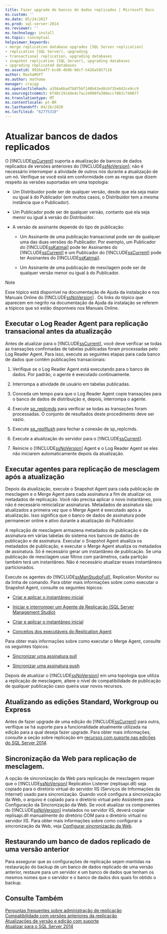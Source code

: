 ```yaml
---
title: Fazer upgrade de bancos de dados replicados | Microsoft Docs
ms.custom: ''
ms.date: 05/24/2017
ms.prod: sql-server-2014
ms.reviewer: ''
ms.technology: install
ms.topic: conceptual
helpviewer_keywords:
- merge replication database upgrades [SQL Server replication]
- replication [SQL Server], upgrading
- transactional replication, upgrading databases
- snapshot replication [SQL Server], upgrading databases
- upgrading replicated databases
ms.assetid: 9926a4f7-bcd8-4b9b-9dcf-5426a5857116
author: MashaMSFT
ms.author: mathoma
manager: craigg
ms.openlocfilehash: a356a6bad7b0756f148b43ed0cbf35e8d2ce9cc9
ms.sourcegitcommit: 6fd8c1914de4c7ac24900fe388ecc7883c740077
ms.translationtype: MT
ms.contentlocale: pt-BR
ms.lasthandoff: 04/26/2020
ms.locfileid: "62775310"
---
```

# <a name="upgrade-replicated-databases"></a>Atualizar bancos de dados replicados
  O [!INCLUDE[ssCurrent](../../includes/sscurrent-md.md)] suporta a atualização de bancos de dados replicados de versões anteriores do [!INCLUDE[ssNoVersion](../../includes/ssnoversion-md.md)]; não é necessário interromper a atividade de outros nós durante a atualização de um nó. Verifique se você está em conformidade com as regras que dizem respeito às versões suportadas em uma topologia:  
  
-   Um Distribuidor pode ser de qualquer versão, desde que ela seja maior ou igual à do Publicador (em muitos casos, o Distribuidor tem a mesma instância que o Publicador).  
  
-   Um Publicador pode ser de qualquer versão, contanto que ela seja menor ou igual à versão do Distribuidor.  
  
-   A versão de assinante depende do tipo de publicação:  
  
    -   Um Assinante de uma publicação transacional pode ser de qualquer uma das duas versões do Publicador. Por exemplo, um Publicador do [!INCLUDE[ssKatmai](../../includes/sskatmai-md.md)] pode ter Assinantes do [!INCLUDE[ssCurrent](../../includes/sscurrent-md.md)] e um Publicador do [!INCLUDE[ssCurrent](../../includes/sscurrent-md.md)] pode ter Assinantes do [!INCLUDE[ssKatmai](../../includes/sskatmai-md.md)].  
  
    -   Um Assinante de uma publicação de mesclagem pode ser de qualquer versão menor ou igual à do Publicador.  
  
> [!NOTE]  
>  Esse tópico está disponível na documentação de Ajuda da instalação e nos Manuais Online do [!INCLUDE[ssNoVersion](../../includes/ssnoversion-md.md)] . Os links do tópico que aparecem em negrito na documentação da Ajuda da instalação se referem a tópicos que só estão disponíveis nos Manuais Online.  
  
## <a name="run-the-log-reader-agent-for-transactional-replication-before-upgrade"></a>Executar o Log Reader Agent para replicação transacional antes da atualização  
 Antes de atualizar para o [!INCLUDE[ssCurrent](../../includes/sscurrent-md.md)], você deve verificar se todas as transações confirmadas de tabelas publicadas foram processadas pelo Log Reader Agent. Para isso, execute as seguintes etapas para cada banco de dados que contém publicações transacionais:  
  
1.  Verifique se o Log Reader Agent está executando para o banco de dados. Por padrão, o agente é executado continuamente.  
  
2.  Interrompa a atividade de usuário em tabelas publicadas.  
  
3.  Conceda um tempo para que o Log Reader Agent copie transações para o banco de dados de distribuição e, depois, interrompa o agente.  
  
4.  Execute [sp_replcmds](/sql/relational-databases/system-stored-procedures/sp-replcmds-transact-sql) para verificar se todas as transações foram processadas. O conjunto de resultados deste procedimento deve ser vazio.  
  
5.  Execute [sp_replflush](/sql/relational-databases/system-stored-procedures/sp-replflush-transact-sql) para fechar a conexão de sp_replcmds.  
  
6.  Execute a atualização do servidor para o [!INCLUDE[ssCurrent](../../includes/sscurrent-md.md)].  
  
7.  Reinicie o [!INCLUDE[ssNoVersion](../../includes/ssnoversion-md.md)] Agent e o Log Reader Agent se eles não iniciarem automaticamente depois da atualização.  
  
## <a name="run-agents-for-merge-replication-after-upgrade"></a>Executar agentes para replicação de mesclagem após a atualização  
 Depois da atualização, execute o Snapshot Agent para cada publicação de mesclagem e o Merge Agent para cada assinatura a fim de atualizar os metadados de replicação. Você não precisa aplicar o novo instantâneo, pois não é necessário reinicializar assinaturas. Metadados de assinatura são atualizados a primeira vez que o Merge Agent é executado após a atualização. Isso significa que o banco de dados de assinatura pode permanecer online e ativo durante a atualização do Publicador.  
  
 A replicação de mesclagem armazena metadados de publicação e de assinatura em várias tabelas do sistema nos bancos de dados de publicação e de assinatura. Executar o Snapshot Agent atualiza os metadados de publicação, e executar o Merge Agent atualiza os metadados de assinatura. Só é necessário gerar um instantâneo de publicação. Se uma publicação de mesclagem usar filtros com parâmetros, cada partição também terá um instantâneo. Não é necessário atualizar esses instantâneos particionados.  
  
 Execute os agentes do [!INCLUDE[ssManStudioFull](../../includes/ssmanstudiofull-md.md)], Replication Monitor ou da linha de comando. Para obter mais informações sobre como executar o Snapshot Agent, consulte os seguintes tópicos:  
  
-   [Criar e aplicar o instantâneo inicial](../../../2014/relational-databases/replication/create-and-apply-the-initial-snapshot.md)  
  
-   [Iniciar e interromper um Agente de Replicação &#40;SQL Server Management Studio&#41;](../../relational-databases/replication/agents/start-and-stop-a-replication-agent-sql-server-management-studio.md)  
  
-   [Criar e aplicar o instantâneo inicial](../../../2014/relational-databases/replication/create-and-apply-the-initial-snapshot.md)  
  
-   [Conceitos dos executáveis do Replication Agent](../../../2014/relational-databases/replication/concepts/replication-agent-executables-concepts.md)  
  
 Para obter mais informações sobre como executar o Merge Agent, consulte os seguintes tópicos:  
  
-   [Sincronizar uma assinatura pull](../../../2014/relational-databases/replication/synchronize-a-pull-subscription.md)  
  
-   [Sincronizar uma assinatura push](../../../2014/relational-databases/replication/synchronize-a-push-subscription.md)  
  
 Depois de atualizar o [!INCLUDE[ssNoVersion](../../includes/ssnoversion-md.md)] em uma topologia que utiliza a replicação de mesclagem, altere o nível de compatibilidade de publicação de qualquer publicação caso queira usar novos recursos.  
  
## <a name="upgrading-to-standard-workgroup-or-express-editions"></a>Atualizando as edições Standard, Workgroup ou Express  
 Antes de fazer upgrade de uma edição do [!INCLUDE[ssCurrent](../../includes/sscurrent-md.md)] para outra, verifique se há suporte para a funcionalidade atualmente utilizada na edição para a qual deseja fazer upgrade. Para obter mais informações, consulte a seção sobre replicação em [recursos com suporte nas edições do SQL Server 2014](../../../2014/getting-started/features-supported-by-the-editions-of-sql-server-2014.md).  
  
## <a name="web-synchronization-for-merge-replication"></a>Sincronização da Web para replicação de mesclagem.  
 A opção de sincronização da Web para replicação de mesclagem requer que o [!INCLUDE[ssNoVersion](../../includes/ssnoversion-md.md)] Replication Listener (replisapi.dll) seja copiado para o diretório virtual do servidor IIS (Serviços de Informações da Internet) usado para sincronização. Quando você configura a sincronização da Web, o arquivo é copiado para o diretório virtual pelo Assistente para Configuração da Sincronização da Web. Se você atualizar os componentes do [!INCLUDE[ssNoVersion](../../includes/ssnoversion-md.md)] instalados no servidor IIS, deverá copiar replisapi.dll manualmente do diretório COM para o diretório virtual no servidor IIS. Para obter mais informações sobre como configurar a sincronização da Web, veja [Configurar sincronização da Web](../../../2014/relational-databases/replication/configure-web-synchronization.md).  
  
## <a name="restoring-a-replicated-database-from-an-earlier-version"></a>Restaurando um banco de dados replicado de uma versão anterior  
 Para assegurar que as configurações de replicação sejam mantidas na restauração do backup de um banco de dados replicado de uma versão anterior, restaure para um servidor e um banco de dados que tenham os mesmos nomes que o servidor e o banco de dados dos quais foi obtido o backup.  
  
## <a name="see-also"></a>Consulte Também  
 [Perguntas frequentes sobre administração de replicação](../../relational-databases/replication/administration/frequently-asked-questions-for-replication-administrators.md)   
 [Compatibilidade com versões anteriores da replicação](../../../2014/relational-databases/replication/replication-backward-compatibility.md)   
 [Atualizações de versão e edição com suporte](../../database-engine/install-windows/supported-version-and-edition-upgrades.md)   
 [Atualizar para o SQL Server 2014](upgrade-sql-server.md)  
  
  
